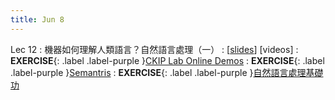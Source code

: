 ```yaml
---
title: Jun 8
---
```


Lec 12
: 機器如何理解人類語言？自然語言處理（一）
  : [[slides](https://docs.google.com/presentation/d/1Gn9vtdltaG2vTtcmCr4Lb53PAXRWaRGmiExYHA5UKyA/edit?usp=sharing)] [videos]
: **EXERCISE**{: .label .label-purple }[CKIP Lab Online Demos](https://ckip.iis.sinica.edu.tw/demo)
: **EXERCISE**{: .label .label-purple }[Semantris](https://research.google.com/semantris)
: **EXERCISE**{: .label .label-purple }[自然語言處理基礎功](https://colab.research.google.com/drive/1Yaf1HapnKwyQVhbu2_yLbHc4Fzb35Uiw?usp=sharing)
